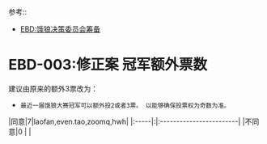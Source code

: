 参考::
  * [EBD:饿狼决策委员会筹备](EbDecissionRule.md)

# EBD-003:修正案 冠军额外票数 #

建议由原来的额外3票改为：
  * `最近一届饿狼大赛冠军可以额外投2或者3票。 以能够确保投票权为奇数为准。`


|同意|7|laofan,even.tao,zoomq,hwh|
|:-----|:|:------------------------|
|不同意|0 |  |